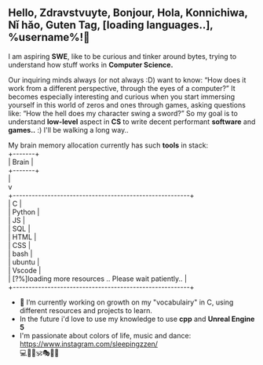 ## Hello, Zdravstvuyte, Bonjour, Hola, Konnichiwa, Nǐ hǎo, Guten Tag, [loading languages..], %username%!👋
I am aspiring <b>SWE</b>, like to be curious and tinker around bytes, trying to understand how stuff works in <b>Computer Science.</b>

Our inquiring minds always (or not always :D) want to know: “How does it work from a different perspective, through the eyes of a computer?”
It becomes especially interesting and curious when you start immersing yourself in this world of zeros and ones through games, asking questions like: “How the hell does my character swing a sword?”
So my goal is to understand <b>low-level</b> aspect in <b>CS</b> to write decent performant <b>software</b> and <b>games..</b> :) I'll be walking a long way..

My brain memory allocation currently has such <b>tools</b> in stack:<br>
+-------+<br>
| Brain&nbsp;|<br>
+-------+<br>
|<br>
v<br>
+--------------------------------------------------------+<br>
| C&nbsp;|<br>
| Python&nbsp;|<br>
| JS&nbsp;|<br>
| SQL&nbsp;|<br>
| HTML&nbsp;|<br>
| CSS&nbsp;|<br>
| bash&nbsp;|<br>
| ubuntu&nbsp;|<br>
| Vscode&nbsp;|<br>
| [?%]loading more resources .. Please wait patiently..&nbsp;|<br>
+--------------------------------------------------------+<br>
- 🔭 I’m currently working on growth on my "vocabulairy" in C, using different resources and projects to learn.
- In the future i'd love to use my knowledge to use <b>cpp</b> and <b>Unreal Engine 5</b>
- I'm passionate about colors of life, music and dance: https://www.instagram.com/sleepingzzen/<br>
  💻🎼🕺🕉️🎭🕵️‍♂️

